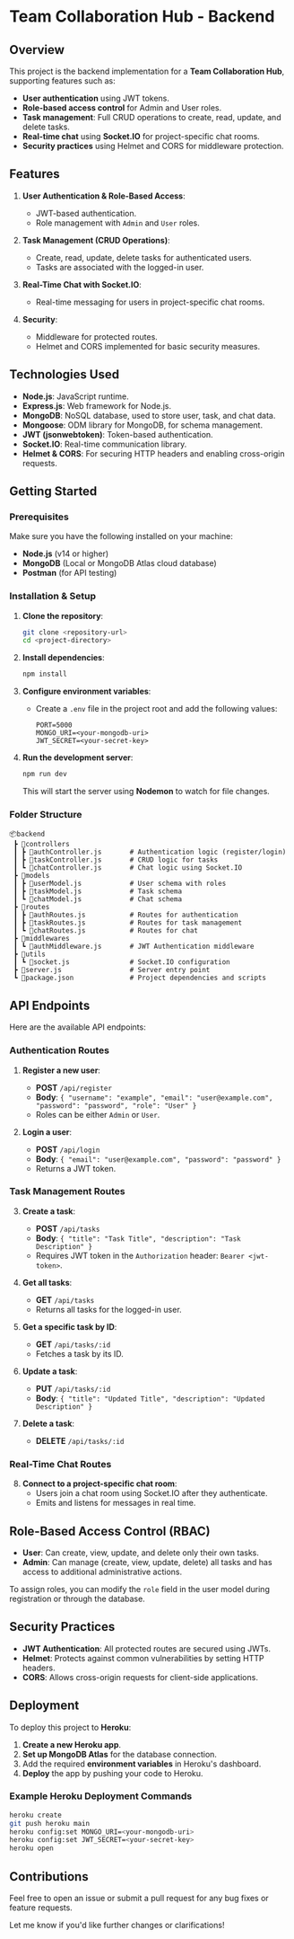 # Team Collaboration Hub - Backend

## Overview

This project is the backend implementation for a **Team Collaboration Hub**, supporting features such as:
- **User authentication** using JWT tokens.
- **Role-based access control** for Admin and User roles.
- **Task management**: Full CRUD operations to create, read, update, and delete tasks.
- **Real-time chat** using **Socket.IO** for project-specific chat rooms.
- **Security practices** using Helmet and CORS for middleware protection.

## Features

1. **User Authentication & Role-Based Access**:
   - JWT-based authentication.
   - Role management with `Admin` and `User` roles.

2. **Task Management (CRUD Operations)**:
   - Create, read, update, delete tasks for authenticated users.
   - Tasks are associated with the logged-in user.

3. **Real-Time Chat with Socket.IO**:
   - Real-time messaging for users in project-specific chat rooms.

4. **Security**:
   - Middleware for protected routes.
   - Helmet and CORS implemented for basic security measures.

## Technologies Used

- **Node.js**: JavaScript runtime.
- **Express.js**: Web framework for Node.js.
- **MongoDB**: NoSQL database, used to store user, task, and chat data.
- **Mongoose**: ODM library for MongoDB, for schema management.
- **JWT (jsonwebtoken)**: Token-based authentication.
- **Socket.IO**: Real-time communication library.
- **Helmet & CORS**: For securing HTTP headers and enabling cross-origin requests.

## Getting Started

### Prerequisites

Make sure you have the following installed on your machine:
- **Node.js** (v14 or higher)
- **MongoDB** (Local or MongoDB Atlas cloud database)
- **Postman** (for API testing)

### Installation & Setup

1. **Clone the repository**:
   ```bash
   git clone <repository-url>
   cd <project-directory>
   ```

2. **Install dependencies**:
   ```bash
   npm install
   ```

3. **Configure environment variables**:
   - Create a `.env` file in the project root and add the following values:
     ```env
     PORT=5000
     MONGO_URI=<your-mongodb-uri>
     JWT_SECRET=<your-secret-key>
     ```

4. **Run the development server**:
   ```bash
   npm run dev
   ```
   This will start the server using **Nodemon** to watch for file changes.

### Folder Structure

```
📦backend
 ┣ 📂controllers
 ┃ ┣ 📜authController.js       # Authentication logic (register/login)
 ┃ ┣ 📜taskController.js       # CRUD logic for tasks
 ┃ ┗ 📜chatController.js       # Chat logic using Socket.IO
 ┣ 📂models
 ┃ ┣ 📜userModel.js            # User schema with roles
 ┃ ┣ 📜taskModel.js            # Task schema
 ┃ ┗ 📜chatModel.js            # Chat schema
 ┣ 📂routes
 ┃ ┣ 📜authRoutes.js           # Routes for authentication
 ┃ ┣ 📜taskRoutes.js           # Routes for task management
 ┃ ┗ 📜chatRoutes.js           # Routes for chat
 ┣ 📂middlewares
 ┃ ┗ 📜authMiddleware.js       # JWT Authentication middleware
 ┣ 📂utils
 ┃ ┗ 📜socket.js               # Socket.IO configuration
 ┣ 📜server.js                 # Server entry point
 ┗ 📜package.json              # Project dependencies and scripts
```

## API Endpoints

Here are the available API endpoints:

### **Authentication Routes**

1. **Register a new user**:
   - **POST** `/api/register`
   - **Body**: `{ "username": "example", "email": "user@example.com", "password": "password", "role": "User" }`
   - Roles can be either `Admin` or `User`.

2. **Login a user**:
   - **POST** `/api/login`
   - **Body**: `{ "email": "user@example.com", "password": "password" }`
   - Returns a JWT token.

### **Task Management Routes**

3. **Create a task**:
   - **POST** `/api/tasks`
   - **Body**: `{ "title": "Task Title", "description": "Task Description" }`
   - Requires JWT token in the `Authorization` header: `Bearer <jwt-token>`.

4. **Get all tasks**:
   - **GET** `/api/tasks`
   - Returns all tasks for the logged-in user.

5. **Get a specific task by ID**:
   - **GET** `/api/tasks/:id`
   - Fetches a task by its ID.

6. **Update a task**:
   - **PUT** `/api/tasks/:id`
   - **Body**: `{ "title": "Updated Title", "description": "Updated Description" }`

7. **Delete a task**:
   - **DELETE** `/api/tasks/:id`

### **Real-Time Chat Routes**

8. **Connect to a project-specific chat room**:
   - Users join a chat room using Socket.IO after they authenticate.
   - Emits and listens for messages in real time.

## Role-Based Access Control (RBAC)

- **User**: Can create, view, update, and delete only their own tasks.
- **Admin**: Can manage (create, view, update, delete) all tasks and has access to additional administrative actions.

To assign roles, you can modify the `role` field in the user model during registration or through the database.

## Security Practices

- **JWT Authentication**: All protected routes are secured using JWTs.
- **Helmet**: Protects against common vulnerabilities by setting HTTP headers.
- **CORS**: Allows cross-origin requests for client-side applications.

## Deployment

To deploy this project to **Heroku**:

1. **Create a new Heroku app**.
2. **Set up MongoDB Atlas** for the database connection.
3. Add the required **environment variables** in Heroku's dashboard.
4. **Deploy** the app by pushing your code to Heroku.

### Example Heroku Deployment Commands

```bash
heroku create
git push heroku main
heroku config:set MONGO_URI=<your-mongodb-uri>
heroku config:set JWT_SECRET=<your-secret-key>
heroku open
```

## Contributions

Feel free to open an issue or submit a pull request for any bug fixes or feature requests.

Let me know if you'd like further changes or clarifications!